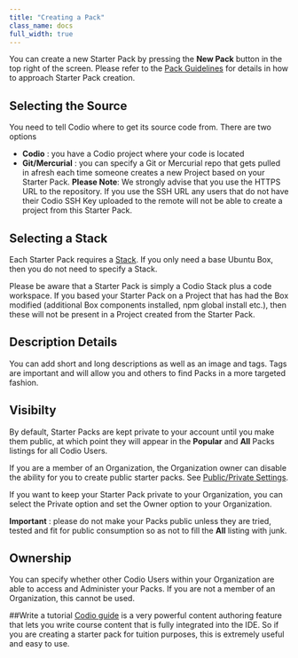 ```yaml
---
title: "Creating a Pack"
class_name: docs
full_width: true
---
```


You can create a new Starter Pack by pressing the **New Pack** button in the top right of the screen. Please refer to the [Pack Guidelines](/docs/project/packs/guidelines) for details in how to approach Starter Pack creation.

## Selecting the Source
You need to tell Codio where to get its source code from. There are two options

- **Codio** : you have a Codio project where your code is located
- **Git/Mercurial** : you can specify a Git or Mercurial repo that gets pulled in afresh each time someone creates a new Project based on your Starter Pack.  **Please Note**: We strongly advise that you use the HTTPS URL to the repository. If you use the SSH URL any users that do not have their Codio SSH Key uploaded to the remote will not be able to create a project from this Starter Pack.

## Selecting a Stack
Each Starter Pack requires a [Stack](/docs/project/stacks/). If you only need a base Ubuntu Box, then you do not need to specify a Stack.

Please be aware that a Starter Pack is simply a Codio Stack plus a code workspace. If you based your Starter Pack on a Project that has had the Box modified (additional Box components installed, npm global install etc.), then these will not be present in a Project created from the Starter Pack.

## Description Details
You can add short and long descriptions as well as an image and tags. Tags are important and will allow you and others to find Packs in a more targeted fashion.

## Visibilty
By default, Starter Packs are kept private to your account until you make them public, at which point they will appear in the **Popular** and **All** Packs listings for all Codio Users.

If you are a member of an Organization, the Organization owner can disable the ability for you to create public starter packs. See [Public/Private Settings](/docs/dashboard/create/public_private).

If you want to keep your Starter Pack private to your Organization, you can select the Private option and set the Owner option to your Organization.

**Important** : please do not make your Packs public unless they are tried, tested and fit for public consumption so as not to fill the **All** listing with junk.

## Ownership
You can specify whether other Codio Users within your Organization are able to access and Administer your Packs. If you are not a member of an Organization, this cannot be used.

##Write a tutorial
[Codio guide](/docs/content/authoring/) is a very powerful content authoring feature that lets you write course content that is fully integrated into the IDE. So if you are creating a starter pack for tuition purposes, this is extremely useful and easy to use.